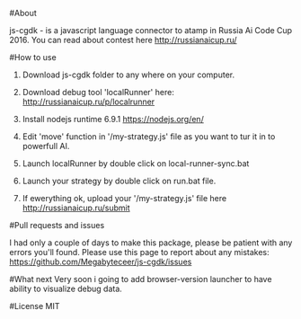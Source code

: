 #About

js-cgdk - is a javascript language connector to atamp in Russia Ai Code Cup 2016.
You can read about contest here http://russianaicup.ru/


#How to use

1. Download js-cgdk folder to any where on your computer.

2. Download debug tool 'localRunner' here: http://russianaicup.ru/p/localrunner

3. Install nodejs runtime 6.9.1 https://nodejs.org/en/


4. Edit 'move' function in '/my-strategy.js' file as you want to tur it in to powerfull AI.

5. Launch localRunner by double click on local-runner-sync.bat

6. Launch your strategy by double click on run.bat file.

7. If ewerything ok, upload your '/my-strategy.js' file here http://russianaicup.ru/submit

#Pull requests and issues

I had only a couple of days to make this package, please be patient with any errors you'll found.
Please use this page to report about any mistakes: https://github.com/Megabyteceer/js-cgdk/issues

#What next
Very soon i going to add browser-version launcher to have ability to visualize debug data.

#License
MIT